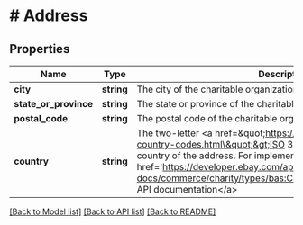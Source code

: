 # # Address

## Properties

Name | Type | Description | Notes
------------ | ------------- | ------------- | -------------
**city** | **string** | The city of the charitable organization. | [optional]
**state_or_province** | **string** | The state or province of the charitable organization. | [optional]
**postal_code** | **string** | The postal code of the charitable organization. | [optional]
**country** | **string** | The two-letter &lt;a href&#x3D;\&quot;https://www.iso.org/iso-3166-country-codes.html\&quot;&gt;ISO 3166&lt;/a&gt; standard of the country of the address. For implementation help, refer to &lt;a href&#x3D;&#39;https://developer.ebay.com/api-docs/commerce/charity/types/bas:CountryCodeEnum&#39;&gt;eBay API documentation&lt;/a&gt; | [optional]

[[Back to Model list]](../../README.md#models) [[Back to API list]](../../README.md#endpoints) [[Back to README]](../../README.md)
